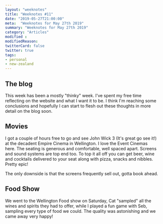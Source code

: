 ```yaml
---
layout: "weeknotes"
title: "Weeknotes #11"
date: "2019-05-27T21:00:00"
meta:  "Weeknotes for May 27th 2019"
summary: "Weeknotes for May 27th 2019"
category: "Articles"
modified :
modifiedReason:
twitterCard: false
twitter: true
tags:
- personal
- new-zealand
---
```


## The blog

This week has been a mostly "thinky" week. I've spent my free time reflecting on the website and what I want it to be. I think I'm reaching some conclusions and hopefully I can start to flesh out these thoughts in more detail on the blog soon.

## Movies

I got a couple of hours free to go and see John Wick 3 (It's great go see it!) at the decadent Empire Cinema in Wellington. I love the Event Cinemas here. The seating is generous and comfortable, well spaced apart. Screens and sound systems are top end too. To top it all off you can get beer, wine and cocktails delivered to your seat along with pizza, snacks and nibbles. Pretty epic!

The only downside is that the screens frequently sell out, gotta book ahead.

## Food Show

We went to the Wellington Food show on Saturday, Cat "sampled" all the wines and spirits they had to offer, while I played a fun game with Seb, sampling every type of food we could. The quality was astonishing and we came away very happy!


